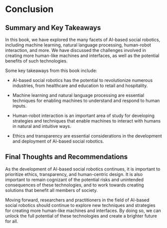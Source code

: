 # Conclusion

Summary and Key Takeaways
-------------------------

In this book, we have explored the many facets of AI-based social robotics, including machine learning, natural language processing, human-robot interaction, and more. We have discussed the challenges involved in creating more human-like machines and interfaces, as well as the potential benefits of such technologies.

Some key takeaways from this book include:

* AI-based social robotics has the potential to revolutionize numerous industries, from healthcare and education to retail and hospitality.

* Machine learning and natural language processing are essential techniques for enabling machines to understand and respond to human inputs.

* Human-robot interaction is an important area of study for developing strategies and techniques that enable machines to interact with humans in natural and intuitive ways.

* Ethics and transparency are essential considerations in the development and deployment of AI-based social robotics.

Final Thoughts and Recommendations
----------------------------------

As the development of AI-based social robotics continues, it is important to prioritize ethics, transparency, and human-centric design. It is also important to remain cognizant of the potential risks and unintended consequences of these technologies, and to work towards creating solutions that benefit all members of society.

Moving forward, researchers and practitioners in the field of AI-based social robotics should continue to explore new techniques and strategies for creating more human-like machines and interfaces. By doing so, we can unlock the full potential of these technologies and create a brighter future for all.